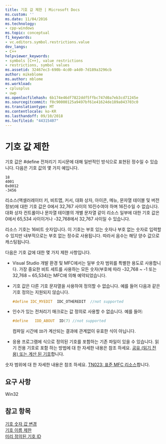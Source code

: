 ```yaml
---
title: 기호 값 제한 | Microsoft Docs
ms.custom: ''
ms.date: 11/04/2016
ms.technology:
- cpp-windows
ms.topic: conceptual
f1_keywords:
- vc.editors.symbol.restrictions.value
dev_langs:
- C++
helpviewer_keywords:
- symbols [C++], value restrictions
- restrictions, symbol values
ms.assetid: 32467ec3-690b-4cd0-a4d0-7d189a3296cb
author: mikeblome
ms.author: mblome
ms.workload:
- cplusplus
- uwp
ms.openlocfilehash: 6b174e46df7822ddf5ffbc747d0a7eb3cd71245e
ms.sourcegitcommit: f0c90000125a9497bf61e41624de189a043703c0
ms.translationtype: MT
ms.contentlocale: ko-KR
ms.lasthandoff: 09/10/2018
ms.locfileid: "44315407"
---
```

# <a name="symbol-value-restrictions"></a>기호 값 제한

기호 값은 #define 전처리기 지시문에 대해 일반적인 방식으로 표현된 정수일 수 있습니다. 다음은 기호 값의 몇 가지 예입니다.

```
18
4001
0x0012
-3456
```

리소스(액셀러레이터 키, 비트맵, 커서, 대화 상자, 아이콘, 메뉴, 문자열 테이블 및 버전 정보)에 대한 기호 값은 0에서 32,767 사이의 10진수여야 하며 16진수일 수 없습니다. 대화 상자 컨트롤이나 문자열 테이블의 개별 문자열 같이 리소스 일부에 대한 기호 값은 0에서 65,534 사이이거나 -32,768에서 32,767 사이일 수 있습니다.

리소스 기호는 16비트 숫자입니다. 이 기호는 부호 있는 숫자나 부호 없는 숫자로 입력할 수 있지만 내부적으로는 부호 없는 정수로 사용됩니다. 따라서 음수는 해당 양수 값으로 캐스팅됩니다.

다음은 기호 값에 대한 몇 가지 제한 사항입니다.

- Visual Studio 개발 환경 및 MFC에서는 일부 숫자 범위를 특별한 용도로 사용합니다. 가장 중요한 비트 세트를 사용하는 모든 숫자(부호에 따라 -32,768 ~ -1 또는 32,768 ~ 65,534)는 MFC에 의해 예약되었습니다.

- 기호 값은 다른 기호 문자열을 사용하여 정의할 수 없습니다. 예를 들어 다음과 같은 기호 정의는 지원되지 않습니다.

    ```cpp
    #define IDC_MYEDIT  IDC_OTHEREDIT  //not supported
    ```

- 인수가 있는 전처리기 매크로는 값 정의로 사용할 수 없습니다. 예를 들어:

    ```cpp
    #define   IDD_ABOUT  ID(7) //not supported
    ```

   컴파일 시간에 `ID`가 계산되는 결과에 관계없이 유효한 식이 아닙니다.

- 응용 프로그램에 식으로 정의된 기호를 포함하는 기존 파일이 있을 수 있습니다. 읽기 전용 기호로 포함 하는 방법에 대 한 자세한 내용은 참조 하세요. [공유 (읽기 전용) 또는 계산 된 기호](../windows/including-shared-read-only-or-calculated-symbols.md)합니다.

숫자 범위에 대 한 자세한 내용은 참조 하세요. [TN023: 표준 MFC 리소스](../mfc/tn023-standard-mfc-resources.md)합니다.

## <a name="requirements"></a>요구 사항

Win32

## <a name="see-also"></a>참고 항목

[기호 숫자 값 변경](../windows/changing-a-symbol-s-numeric-value.md)  
[기호 이름 제한](../windows/symbol-name-restrictions.md)  
[미리 정의된 기호 ID](../windows/predefined-symbol-ids.md)